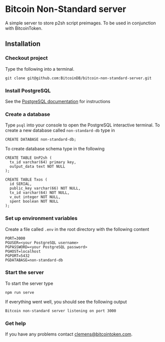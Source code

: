 # Bitcoin Non-Standard server

A simple server to store p2sh script preimages. To be used in conjunction with BitcoinToken.

## Installation

### Checkout project

Type the following into a terminal.

```
git clone git@github.com:BitcoinDB/bitcoin-non-standard-server.git
```

### Install PostgreSQL

See the <a href='https://www.postgresql.org/download/'>PostgreSQL documentation</a> for instructions

### Create a database

Type ```psql``` into your console to open the PostgreSQL interactive terminal. To create a new database called ```non-standard-db``` type in
```
CREATE DATABASE non-standard-db;
```

To create database schema type in the following

```
CREATE TABLE UnP2sh (
  tx_id varchar(64) primary key,
  output_data text NOT NULL
);

CREATE TABLE Txos (
  id SERIAL,
  public_key varchar(66) NOT NULL,
  tx_id varchar(64) NOT NULL,
  v_out integer NOT NULL,
  spent boolean NOT NULL
);
```

### Set up environment variables

Create a file called ```.env``` in the root directory with the following content
```
PORT=3000
PGUSER=<your PostgreSQL username>
PGPASSWORD=<your PostgreSQL password>
PGHOST=localhost
PGPORT=5432
PGDATABASE=non-standard-db
```

### Start the server

To start the server type
```
npm run serve
```

If everything went well, you should see the following output
```
Bitcoin non-standard server listening on port 3000
```

### Get help

If you have any problems contact clemens@bitcointoken.com.
